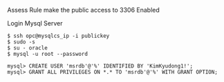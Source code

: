 

Assess Rule
make the public access to 3306 Enabled

Login Mysql Server
```
$ ssh opc@mysqlcs_ip -i publickey
$ sudo -s
$ su - oracle
$ mysql -u root --password

mysql> CREATE USER 'msrdb'@'%' IDENTIFIED BY 'KimKyudong1!';
mysql> GRANT ALL PRIVILEGES ON *.* TO 'msrdb'@'%' WITH GRANT OPTION;

``` 